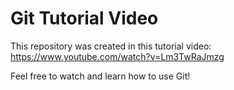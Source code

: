 # Git Tutorial Video

This repository was created in this tutorial video: https://www.youtube.com/watch?v=Lm3TwRaJmzg

Feel free to watch and learn how to use Git!
